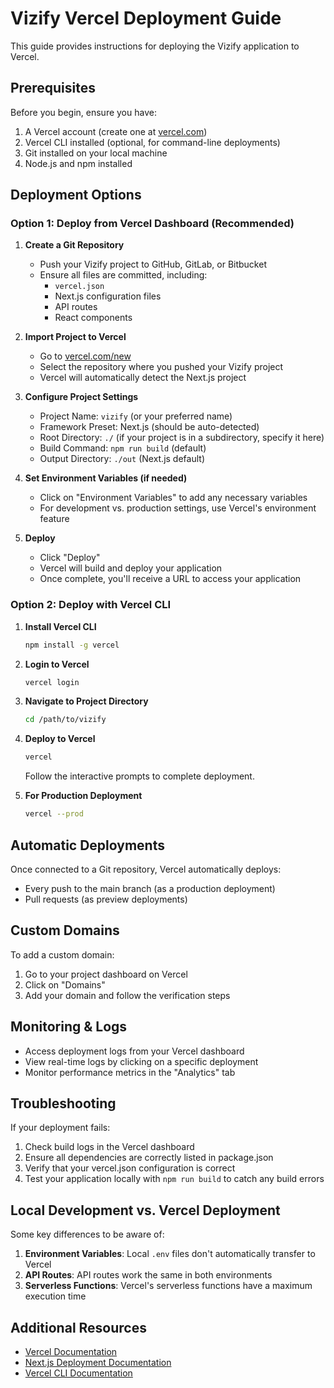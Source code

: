 # Vizify Vercel Deployment Guide

This guide provides instructions for deploying the Vizify application to Vercel.

## Prerequisites

Before you begin, ensure you have:

1. A Vercel account (create one at [vercel.com](https://vercel.com))
2. Vercel CLI installed (optional, for command-line deployments)
3. Git installed on your local machine
4. Node.js and npm installed

## Deployment Options

### Option 1: Deploy from Vercel Dashboard (Recommended)

1. **Create a Git Repository**
   - Push your Vizify project to GitHub, GitLab, or Bitbucket
   - Ensure all files are committed, including:
     - `vercel.json`
     - Next.js configuration files
     - API routes
     - React components

2. **Import Project to Vercel**
   - Go to [vercel.com/new](https://vercel.com/new)
   - Select the repository where you pushed your Vizify project
   - Vercel will automatically detect the Next.js project

3. **Configure Project Settings**
   - Project Name: `vizify` (or your preferred name)
   - Framework Preset: Next.js (should be auto-detected)
   - Root Directory: `./` (if your project is in a subdirectory, specify it here)
   - Build Command: `npm run build` (default)
   - Output Directory: `./out` (Next.js default)

4. **Set Environment Variables (if needed)**
   - Click on "Environment Variables" to add any necessary variables
   - For development vs. production settings, use Vercel's environment feature

5. **Deploy**
   - Click "Deploy"
   - Vercel will build and deploy your application
   - Once complete, you'll receive a URL to access your application

### Option 2: Deploy with Vercel CLI

1. **Install Vercel CLI**
   ```bash
   npm install -g vercel
   ```

2. **Login to Vercel**
   ```bash
   vercel login
   ```

3. **Navigate to Project Directory**
   ```bash
   cd /path/to/vizify
   ```

4. **Deploy to Vercel**
   ```bash
   vercel
   ```
   
   Follow the interactive prompts to complete deployment.

5. **For Production Deployment**
   ```bash
   vercel --prod
   ```

## Automatic Deployments

Once connected to a Git repository, Vercel automatically deploys:
- Every push to the main branch (as a production deployment)
- Pull requests (as preview deployments)

## Custom Domains

To add a custom domain:

1. Go to your project dashboard on Vercel
2. Click on "Domains"
3. Add your domain and follow the verification steps

## Monitoring & Logs

- Access deployment logs from your Vercel dashboard
- View real-time logs by clicking on a specific deployment
- Monitor performance metrics in the "Analytics" tab

## Troubleshooting

If your deployment fails:

1. Check build logs in the Vercel dashboard
2. Ensure all dependencies are correctly listed in package.json
3. Verify that your vercel.json configuration is correct
4. Test your application locally with `npm run build` to catch any build errors

## Local Development vs. Vercel Deployment

Some key differences to be aware of:

1. **Environment Variables**: Local `.env` files don't automatically transfer to Vercel
2. **API Routes**: API routes work the same in both environments
3. **Serverless Functions**: Vercel's serverless functions have a maximum execution time

## Additional Resources

- [Vercel Documentation](https://vercel.com/docs)
- [Next.js Deployment Documentation](https://nextjs.org/docs/deployment)
- [Vercel CLI Documentation](https://vercel.com/docs/cli)